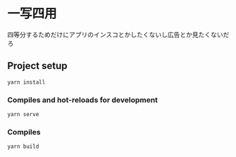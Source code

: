 # 一写四用
四等分するためだけにアプリのインスコとかしたくないし広告とか見たくないだろ

## Project setup
```
yarn install
```

### Compiles and hot-reloads for development
```
yarn serve
```

### Compiles
```
yarn build
```